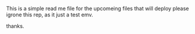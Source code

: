 This is a simple read me file for the upcomeing files that will deploy
please igrone this rep, as it just a test emv.

thanks.